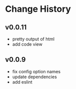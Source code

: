 Change History
==============

v0.0.11
-------
* pretty output of html
* add code view

v0.0.9
----
* fix config option names
* update dependencies
* add eslint
